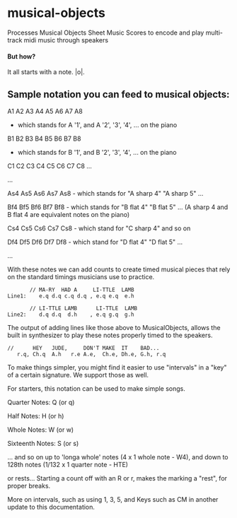 # musical-objects
Processes Musical Objects Sheet Music Scores to encode and play multi-track midi music through speakers

#### But how? 

It all starts with a note. |o|.

## Sample notation you can feed to musical objects: 

A1 A2 A3 A4 A5 A6 A7 A8 
- which stands for A '1', and A '2', '3', '4', ... on the piano 

B1 B2 B3 B4 B5 B6 B7 B8 
- which stands for B '1', and B '2', '3', '4', ... on the piano 

C1 C2 C3 C4 C5 C6 C7 C8 
... 

...

As4 As5 As6 As7 As8 - which stands for "A sharp 4" "A sharp 5" ...  

Bf4 Bf5 Bf6 Bf7 Bf8 - which stands for "B flat 4" "B flat 5" ... 
(A sharp 4 and B flat 4 are equivalent notes on the piano) 

Cs4 Cs5 Cs6 Cs7 Cs8 - which stand for "C sharp 4" and so on

Df4 Df5 Df6 Df7 Df8 - which stand for "D flat 4" "D flat 5" 
...

...

With these notes we can add counts to create timed musical pieces that rely on the standard
timings musicians use to practice. 

           // MA-RY  HAD A     LI-TTLE  LAMB
    Line1:    e.q d.q c.q d.q , e.q e.q  e.h
      
           // LI-TTLE LAMB      LI-TTLE  LAMB
    Line2:    d.q d.q  d.h    , e.q g.q  g.h 
 
The output of adding lines like those above to MusicalObjects, allows the built in 
synthesizer to play these notes properly timed to the speakers. 

    //      HEY   JUDE,     DON'T MAKE  IT    BAD...  
       r.q, Ch.q  A.h   r.e A.e,  Ch.e, Dh.e, G.h, r.q

To make things simpler, you might find it easier to use "intervals" in a "key" of a certain signature. We support those as well. 

For starters, this notation can be used to make simple songs. 

Quarter Notes: 
    Q (or q)

Half Notes: 
    H (or h) 

Whole Notes: 
    W (or w)

Sixteenth Notes: 
    S (or s) 

... and so on up to 'longa whole' notes (4 x 1 whole note - W4), 
and down to 128th notes (1/132 x 1 quarter note - HTE) 

or rests... Starting a count off with an R or r, makes the marking a "rest", for proper breaks. 

More on intervals, such as using 1, 3, 5, and Keys such as CM in another update to this documentation. 
